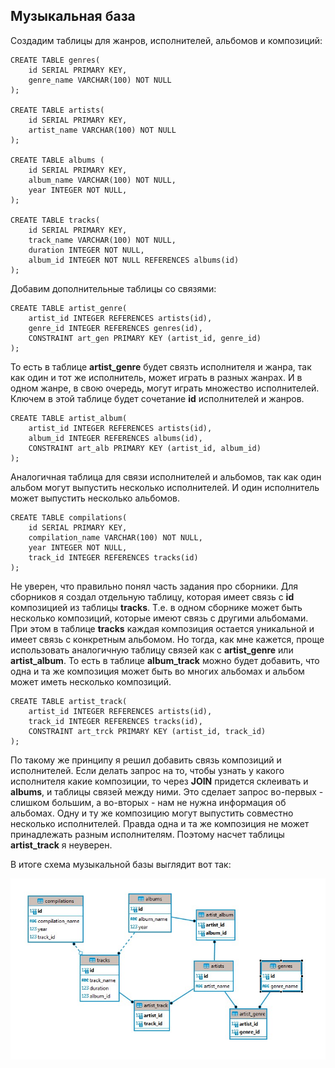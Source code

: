 ## Музыкальная база

Создадим таблицы для жанров, исполнителей, альбомов и композиций:

```
CREATE TABLE genres(
	id SERIAL PRIMARY KEY,
	genre_name VARCHAR(100) NOT NULL
);

CREATE TABLE artists(
	id SERIAL PRIMARY KEY,
	artist_name VARCHAR(100) NOT NULL
);

CREATE TABLE albums (
	id SERIAL PRIMARY KEY,
	album_name VARCHAR(100) NOT NULL,
	year INTEGER NOT NULL,
);

CREATE TABLE tracks(
	id SERIAL PRIMARY KEY,
	track_name VARCHAR(100) NOT NULL,
	duration INTEGER NOT NULL,
	album_id INTEGER NOT NULL REFERENCES albums(id)
);
```


Добавим дополнительные таблицы со связями:

```
CREATE TABLE artist_genre(
	artist_id INTEGER REFERENCES artists(id),
	genre_id INTEGER REFERENCES genres(id),
	CONSTRAINT art_gen PRIMARY KEY (artist_id, genre_id)
);
```

То есть в таблице __artist_genre__ будет связть исполнителя и жанра, так как один и тот же исполнитель, может играть в разных жанрах.
И в одном жанре, в свою очередь, могут играть множество исполнителей.
Ключем в этой таблице будет сочетание __id__ исполнителей и жанров.


```
CREATE TABLE artist_album(
	artist_id INTEGER REFERENCES artists(id),
	album_id INTEGER REFERENCES albums(id),
	CONSTRAINT art_alb PRIMARY KEY (artist_id, album_id)
);
```

Аналогичная таблица для связи исполнителей и альбомов, так как один альбом могут выпустить несколько исполнителей.
И один исполнитель может выпустить несколько альбомов.


```
CREATE TABLE compilations(
	id SERIAL PRIMARY KEY,
	compilation_name VARCHAR(100) NOT NULL,
	year INTEGER NOT NULL,
	track_id INTEGER REFERENCES tracks(id)
);
```

Не уверен, что правильно понял часть задания про сборники.
Для сборников я создал отдельную таблицу, которая имеет связь с __id__ композицией из таблицы __tracks__.
Т.е. в одном сборнике может быть несколько композиций, которые имеют связь с другими альбомами.
При этом в таблице __tracks__ каждая композиция остается уникальной и имеет связь с конкретным альбомом.
Но тогда, как мне кажется, проще использовать аналогичную таблицу связей как с __artist_genre__ или __artist_album__.
То есть в таблице __album_track__ можно будет добавить, что одна и та же композиция может быть во многих альбомах и альбом может иметь несколько композиций.


```
CREATE TABLE artist_track(
	artist_id INTEGER REFERENCES artists(id),
	track_id INTEGER REFERENCES tracks(id),
	CONSTRAINT art_trck PRIMARY KEY (artist_id, track_id)
);
```

По такому же принципу я решил добавить связь композиций и исполнителей.
Если делать запрос на то, чтобы узнать у какого исполнителя какие композиции, то через __JOIN__ придется склеивать и __albums__, и таблицы связей между ними.
Это сделает запрос во-первых - слишком большим, а во-вторых - нам не нужна информация об альбомах.
Одну и ту же композицию могут выпустить совместно несколько исполнителей.
Правда одна и та же композиция не может принадлежать разным исполнителям.
Поэтому насчет таблицы __artist_track__ я неуверен.
  
В итоге схема музыкальной базы выглядит вот так:

![](/music_base_scheme.jpg)